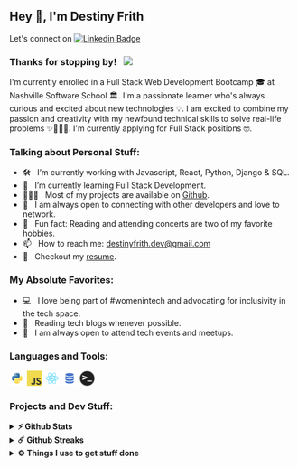 ## Hey 👋, I'm Destiny Frith

Let's connect on [![Linkedin Badge](https://img.shields.io/badge/-LinkedIn-0e76a8?style=flat-square&logo=Linkedin&logoColor=white)](https://linkedin.com/in/destinyfrith)  

### Thanks for stopping by! &nbsp; ![](https://visitor-badge.glitch.me/badge?page_id=destinyfrith.destinyfrith&style=flat-square&color=0088cc)

I'm currently enrolled in a Full Stack Web Development Bootcamp 🎓 at Nashville Software School 🏛. I'm a passionate learner who's always curious and excited about new technologies 💡. I am excited to combine my passion and creativity with my newfound technical skills to solve real-life problems ✨👨🏻‍💻. I'm currently applying for Full Stack positions 🤓.

### Talking about Personal Stuff:

- 🛠 &nbsp; I’m currently working with Javascript, React, Python, Django & SQL.
- 🚀 &nbsp; I’m currently learning Full Stack Development.
- 👨🏻‍💻 &nbsp; Most of my projects are available on [Github](https://github.com/destinyfrith).
- 💬 &nbsp; I am always open to connecting with other developers and love to network.
- 👾 &nbsp; Fun fact: Reading and attending concerts are two of my favorite hobbies.
- 📫 &nbsp; How to reach me: destinyfrith.dev@gmail.com
- 📝 &nbsp; Checkout my [resume](https://github.com/destinyfrith/destinyfrith/blob/master/DestinyFrithv3.pdf).

### My Absolute Favorites:

- 💻 &nbsp; I love being part of #womenintech and advocating for inclusivity in the tech space.
- 📰 &nbsp; Reading tech blogs whenever possible.
- 🍕 &nbsp; I am always open to attend tech events and meetups.

### Languages and Tools:

<code><img height="27" src="https://raw.githubusercontent.com/github/explore/80688e429a7d4ef2fca1e82350fe8e3517d3494d/topics/python/python.png" alt="python"></code>
<code><img height="27" src="https://raw.githubusercontent.com/github/explore/80688e429a7d4ef2fca1e82350fe8e3517d3494d/topics/javascript/javascript.png" alt="javascript"></code>
<code><img height="27" src="https://raw.githubusercontent.com/github/explore/80688e429a7d4ef2fca1e82350fe8e3517d3494d/topics/react/react.png" alt="react"></code>
<code><img height="27" src="https://raw.githubusercontent.com/github/explore/80688e429a7d4ef2fca1e82350fe8e3517d3494d/topics/sql/sql.png" alt="sql"></code>
<code><img height="27" src="https://raw.githubusercontent.com/github/explore/80688e429a7d4ef2fca1e82350fe8e3517d3494d/topics/terminal/terminal.png" alt="terminal"></code>

<!--
<code><img height="25" src="https://raw.githubusercontent.com/github/explore/80688e429a7d4ef2fca1e82350fe8e3517d3494d/topics/sass/sass.png" alt="sass"></code>
-->

### Projects and Dev Stuff:

<details>	
  <summary><b>⚡ Github Stats</b></summary>

  <br />
  <img height="180em" src="https://github-readme-stats.vercel.app/api?username=destinyfrith&show_icons=true&hide_border=true&&count_private=true&include_all_commits=true" />
  <img height="180em" src="https://github-readme-stats.vercel.app/api/top-langs/?username=destinyfrith&exclude_repo=KNN-Image-Classification&show_icons=true&hide_border=true&layout=compact&langs_count=8"/>
</details>

<details>	
  <summary><b>☄️ Github Streaks</b></summary>

  <br />
  <img height="180em" src="https://github-readme-streak-stats.herokuapp.com/?user=destinyfrith&hide_border=true" />
</details>

 
<details>	
  <br />
  <summary><b>⚙️ Things I use to get stuff done</b></summary>
  	<ul>
  	    <li><b>OS:</b> macOS Monterey 12.1</li>
	    <li><b>Laptop: </b> MacBook M1 Pro </li>
  	    <li><b>Browser: </b> Google Chrome</li>
	    <li><b>Terminal: </b> ZSH: Oh My Zsh </li>
	    <li><b>Code Editor:</b> VSCode </li>
	    <li><b>To Stay Updated:</b> Dev.to & Linkedin</li>
	    <br />	
</details>

</div>
